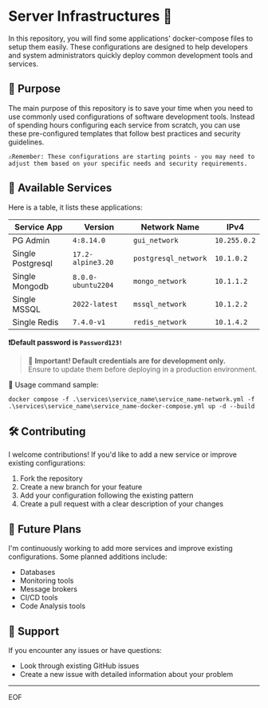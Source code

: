 # Server Infrastructures 🐳

In this repository, you will find some applications' docker-compose files to setup them easily. These configurations are designed to help developers and system administrators quickly deploy common development tools and services.

## 🎯 Purpose

The main purpose of this repository is to save your time when you need to use commonly used configurations of software development tools. Instead of spending hours configuring each service from scratch, you can use these pre-configured templates that follow best practices and security guidelines.

    ⚠️Remember: These configurations are starting points - you may need to adjust them based on your specific needs and security requirements.

## 🚀 Available Services

Here is a table, it lists these applications:

| Service App | Version | Network Name | IPv4 |
|---|---|---|---|
| PG Admin | `4:8.14.0` | `gui_network` | `10.255.0.2` |
| Single Postgresql | `17.2-alpine3.20` | `postgresql_network` | `10.1.0.2` |
| Single Mongodb | `8.0.0-ubuntu2204` | `mongo_network` | `10.1.1.2` |
| Single MSSQL | `2022-latest` | `mssql_network` | `10.1.2.2` |
| Single Redis | `7.4.0-v1` | `redis_network` | `10.1.4.2` |

**❗Default password is `Password123!`**

> 🚨 **Important! Default credentials are for development only.**  
> Ensure to update them before deploying in a production environment.

🛫 Usage command sample:

```
docker compose -f .\services\service_name\service_name-network.yml -f .\services\service_name\service_name-docker-compose.yml up -d --build
```

## 🛠️ Contributing

I welcome contributions! If you'd like to add a new service or improve existing configurations:

1. Fork the repository
2. Create a new branch for your feature
3. Add your configuration following the existing pattern
4. Create a pull request with a clear description of your changes

## 💫 Future Plans

I'm continuously working to add more services and improve existing configurations. Some planned additions include:
- Databases
- Monitoring tools
- Message brokers
- CI/CD tools
- Code Analysis tools

## 🤝 Support

If you encounter any issues or have questions:
- Look through existing GitHub issues
- Create a new issue with detailed information about your problem

----
EOF